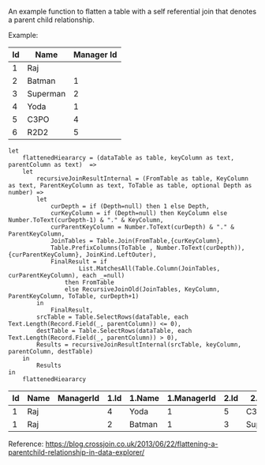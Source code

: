 An example function to flatten a table with a self referential join that denotes a parent child relationship.

Example:

| Id | Name     | Manager Id | 
|----|----------|------------|
| 1  | Raj      |            | 
| 2  | Batman   | 1          |
| 3  | Superman | 2          |
| 4  | Yoda     | 1          |
| 5  | C3PO     | 4          |
| 6  | R2D2     | 5          |


    let
        flattenedHieararcy = (dataTable as table, keyColumn as text, parentColumn as text)  =>
        let  
            recursiveJoinResultInternal = (FromTable as table, KeyColumn as text, ParentKeyColumn as text, ToTable as table, optional Depth as number) =>
            let
                curDepth = if (Depth=null) then 1 else Depth,
                curKeyColumn = if (Depth=null) then KeyColumn else Number.ToText(curDepth-1) & "." & KeyColumn,
                curParentKeyColumn = Number.ToText(curDepth) & "." & ParentKeyColumn,
                JoinTables = Table.Join(FromTable,{curKeyColumn},
                Table.PrefixColumns(ToTable , Number.ToText(curDepth)),{curParentKeyColumn}, JoinKind.LeftOuter),
                FinalResult = if
                        List.MatchesAll(Table.Column(JoinTables, curParentKeyColumn), each _=null)
                    then FromTable
                    else RecursiveJoinOld(JoinTables, KeyColumn, ParentKeyColumn, ToTable, curDepth+1)
            in
                FinalResult, 
            srcTable = Table.SelectRows(dataTable, each Text.Length(Record.Field(_, parentColumn)) <= 0),
            destTable = Table.SelectRows(dataTable, each Text.Length(Record.Field(_, parentColumn)) > 0),
            Results = recursiveJoinResultInternal(srcTable, keyColumn, parentColumn, destTable)
        in  
            Results
    in
        flattenedHieararcy
        
        
        
| Id | Name | ManagerId | 1.Id | 1.Name | 1.ManagerId | 2.Id | 2.Name   | 2.ManagerId | 3.Id | 3.Name | 3.ManagerId |
|----|------|-----------|------|--------|-------------|------|----------|-------------|------|--------|-------------|
| 1  | Raj  |           | 4    | Yoda   | 1           | 5    | C3PO     | 4           | 6    | R2D2   | 5           |
| 1  | Raj  |           | 2    | Batman | 1           | 3    | Superman | 2           | null | null   | null        |


Reference: https://blog.crossjoin.co.uk/2013/06/22/flattening-a-parentchild-relationship-in-data-explorer/
